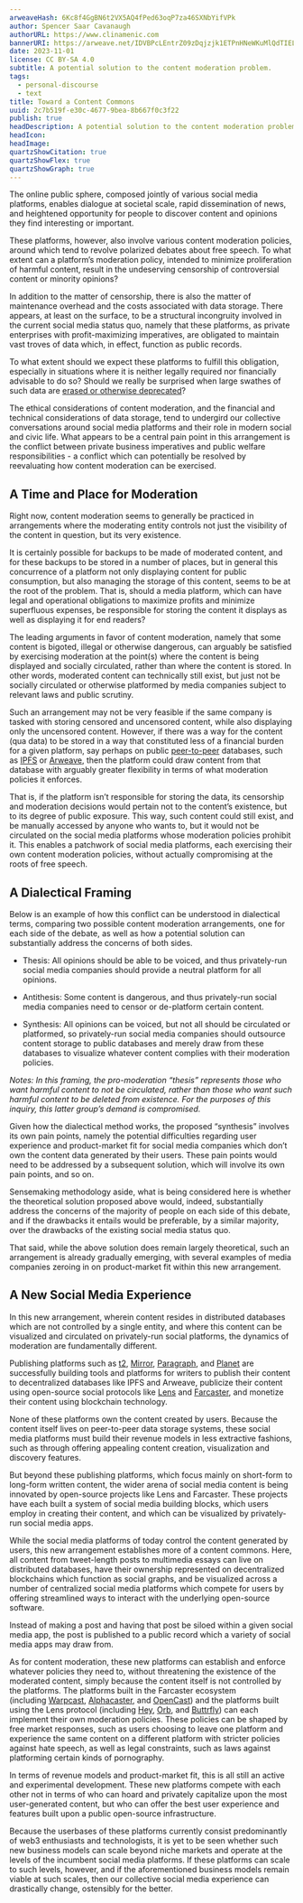 ```yaml
---
arweaveHash: 6Kc8f4GgBN6t2VX5AQ4fPed63oqP7za46SXNbYifVPk
author: Spencer Saar Cavanaugh
authorURL: https://www.clinamenic.com
bannerURI: https://arweave.net/IDVBPcLEntrZ09zDqjzjk1ETPnHNeWKuMlQdTIELnTg
date: 2023-11-01
license: CC BY-SA 4.0
subtitle: A potential solution to the content moderation problem.
tags:
  - personal-discourse
  - text
title: Toward a Content Commons
uuid: 2c7b519f-e30c-4677-9bea-8b667f0c3f22
publish: true
headDescription: A potential solution to the content moderation problem.
headIcon:
headImage:
quartzShowCitation: true
quartzShowFlex: true
quartzShowGraph: true
---
```


The online public sphere, composed jointly of various social media platforms, enables dialogue at societal scale, rapid dissemination of news, and heightened opportunity for people to discover content and opinions they find interesting or important.

These platforms, however, also involve various content moderation policies, around which tend to revolve polarized debates about free speech. To what extent can a platform’s moderation policy, intended to minimize proliferation of harmful content, result in the undeserving censorship of controversial content or minority opinions?

In addition to the matter of censorship, there is also the matter of maintenance overhead and the costs associated with data storage. There appears, at least on the surface, to be a structural incongruity involved in the current social media status quo, namely that these platforms, as private enterprises with profit-maximizing imperatives, are obligated to maintain vast troves of data which, in effect, function as public records.

To what extent should we expect these platforms to fulfill this obligation, especially in situations where it is neither legally required nor financially advisable to do so? Should we really be surprised when large swathes of such data are [erased or otherwise deprecated](https://www.forbes.com/sites/mattnovak/2023/08/19/twitter-deletes-all-user-photos-and-links-from-2011-2014/?sh=676de07478fe)?

The ethical considerations of content moderation, and the financial and technical considerations of data storage, tend to undergird our collective conversations around social media platforms and their role in modern social and civic life. What appears to be a central pain point in this arrangement is the conflict between private business imperatives and public welfare responsibilities - a conflict which can potentially be resolved by reevaluating how content moderation can be exercised.

## A Time and Place for Moderation

Right now, content moderation seems to generally be practiced in arrangements where the moderating entity controls not just the visibility of the content in question, but its very existence.

It is certainly possible for backups to be made of moderated content, and for these backups to be stored in a number of places, but in general this concurrence of a platform not only displaying content for public consumption, but also managing the storage of this content, seems to be at the root of the problem. That is, should a media platform, which can have legal and operational obligations to maximize profits and minimize superfluous expenses, be responsible for storing the content it displays as well as displaying it for end readers?

The leading arguments in favor of content moderation, namely that some content is bigoted, illegal or otherwise dangerous, can arguably be satisfied by exercising moderation at the point(s) where the content is being displayed and socially circulated, rather than where the content is stored. In other words, moderated content can technically still exist, but just not be socially circulated or otherwise platformed by media companies subject to relevant laws and public scrutiny.

Such an arrangement may not be very feasible if the same company is tasked with storing censored and uncensored content, while also displaying only the uncensored content. However, if there was a way for the content (qua data) to be stored in a way that constituted less of a financial burden for a given platform, say perhaps on public [peer-to-peer](https://en.wikipedia.org/wiki/Peer-to-peer) databases, such as [IPFS](https://www.ipfs.com/) or [Arweave](https://www.arweave.org/), then the platform could draw content from that database with arguably greater flexibility in terms of what moderation policies it enforces.

That is, if the platform isn’t responsible for storing the data, its censorship and moderation decisions would pertain not to the content’s existence, but to its degree of public exposure. This way, such content could still exist, and be manually accessed by anyone who wants to, but it would not be circulated on the social media platforms whose moderation policies prohibit it. This enables a patchwork of social media platforms, each exercising their own content moderation policies, without actually compromising at the roots of free speech.

## A Dialectical Framing

Below is an example of how this conflict can be understood in dialectical terms, comparing two possible content moderation arrangements, one for each side of the debate, as well as how a potential solution can substantially address the concerns of both sides.

- Thesis: All opinions should be able to be voiced, and thus privately-run social media companies should provide a neutral platform for all opinions.

- Antithesis: Some content is dangerous, and thus privately-run social media companies need to censor or de-platform certain content.

- Synthesis: All opinions can be voiced, but not all should be circulated or platformed, so privately-run social media companies should outsource content storage to public databases and merely draw from these databases to visualize whatever content complies with their moderation policies.

_Notes: In this framing, the pro-moderation “thesis” represents those who want harmful content to not be circulated, rather than those who want such harmful content to be deleted from existence. For the purposes of this inquiry, this latter group’s demand is compromised._

Given how the dialectical method works, the proposed “synthesis” involves its own pain points, namely the potential difficulties regarding user experience and product-market fit for social media companies which don’t own the content data generated by their users. These pain points would need to be addressed by a subsequent solution, which will involve its own pain points, and so on.

Sensemaking methodology aside, what is being considered here is whether the theoretical solution proposed above would, indeed, substantially address the concerns of the majority of people on each side of this debate, and if the drawbacks it entails would be preferable, by a similar majority, over the drawbacks of the existing social media status quo.

That said, while the above solution does remain largely theoretical, such an arrangement is already gradually emerging, with several examples of media companies zeroing in on product-market fit within this new arrangement.

## A New Social Media Experience

In this new arrangement, wherein content resides in distributed databases which are not controlled by a single entity, and where this content can be visualized and circulated on privately-run social platforms, the dynamics of moderation are fundamentally different.

Publishing platforms such as [t2](https://t2.world/), [Mirror](https://mirror.xyz/), [Paragraph](https://paragraph.xyz/), and [Planet](https://www.planetable.xyz/) are successfully building tools and platforms for writers to publish their content to decentralized databases like IPFS and Arweave, publicize their content using open-source social protocols like [Lens](https://www.lens.xyz/) and [Farcaster](https://www.farcaster.xyz/), and monetize their content using blockchain technology.

None of these platforms own the content created by users. Because the content itself lives on peer-to-peer data storage systems, these social media platforms must build their revenue models in less extractive fashions, such as through offering appealing content creation, visualization and discovery features.

But beyond these publishing platforms, which focus mainly on short-form to long-form written content, the wider arena of social media content is being innovated by open-source projects like Lens and Farcaster. These projects have each built a system of social media building blocks, which users employ in creating their content, and which can be visualized by privately-run social media apps.

While the social media platforms of today control the content generated by users, this new arrangement establishes more of a content commons. Here, all content from tweet-length posts to multimedia essays can live on distributed databases, have their ownership represented on decentralized blockchains which function as social graphs, and be visualized across a number of centralized social media platforms which compete for users by offering streamlined ways to interact with the underlying open-source software.

Instead of making a post and having that post be siloed within a given social media app, the post is published to a public record which a variety of social media apps may draw from.

As for content moderation, these new platforms can establish and enforce whatever policies they need to, without threatening the existence of the moderated content, simply because the content itself is not controlled by the platforms. The platforms built in the Farcaster ecosystem (including [Warpcast](https://warpcast.com/), [Alphacaster](https://alphacaster.xyz/), and [OpenCast](https://github.com/stephancill/opencast)) and the platforms built using the Lens protocol (including [Hey](https://hey.xyz/), [Orb](https://orb.ac/), and [Buttrfly](https://buttrfly.app/home)) can each implement their own moderation policies. These policies can be shaped by free market responses, such as users choosing to leave one platform and experience the same content on a different platform with stricter policies against hate speech, as well as legal constraints, such as laws against platforming certain kinds of pornography.

In terms of revenue models and product-market fit, this is all still an active and experimental development. These new platforms compete with each other not in terms of who can hoard and privately capitalize upon the most user-generated content, but who can offer the best user experience and features built upon a public open-source infrastructure.

Because the userbases of these platforms currently consist predominantly of web3 enthusiasts and technologists, it is yet to be seen whether such new business models can scale beyond niche markets and operate at the levels of the incumbent social media platforms. If these platforms can scale to such levels, however, and if the aforementioned business models remain viable at such scales, then our collective social media experience can drastically change, ostensibly for the better.
